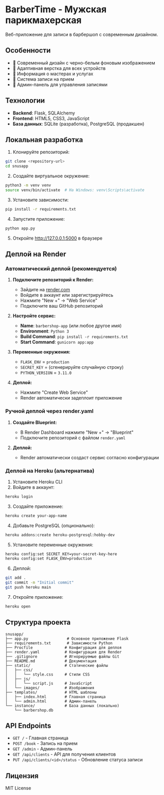 # BarberTime - Мужская парикмахерская

Веб-приложение для записи в барбершоп с современным дизайном.

## Особенности

- 🎨 Современный дизайн с черно-белым фоновым изображением
- 📱 Адаптивная верстка для всех устройств
- 👥 Информация о мастерах и услугах
- 📅 Система записи на прием
- 🔧 Админ-панель для управления записями

## Технологии

- **Backend**: Flask, SQLAlchemy
- **Frontend**: HTML5, CSS3, JavaScript
- **База данных**: SQLite (разработка), PostgreSQL (продакшен)

## Локальная разработка

1. Клонируйте репозиторий:
```bash
git clone <repository-url>
cd snusapp
```

2. Создайте виртуальное окружение:
```bash
python3 -m venv venv
source venv/bin/activate  # На Windows: venv\Scripts\activate
```

3. Установите зависимости:
```bash
pip install -r requirements.txt
```

4. Запустите приложение:
```bash
python app.py
```

5. Откройте http://127.0.0.1:5000 в браузере

## Деплой на Render

### Автоматический деплой (рекомендуется)

1. **Подключите репозиторий к Render:**
   - Зайдите на [render.com](https://render.com)
   - Войдите в аккаунт или зарегистрируйтесь
   - Нажмите "New +" → "Web Service"
   - Подключите ваш GitHub репозиторий

2. **Настройте сервис:**
   - **Name**: `barbershop-app` (или любое другое имя)
   - **Environment**: `Python 3`
   - **Build Command**: `pip install -r requirements.txt`
   - **Start Command**: `gunicorn app:app`

3. **Переменные окружения:**
   - `FLASK_ENV` = `production`
   - `SECRET_KEY` = (сгенерируйте случайную строку)
   - `PYTHON_VERSION` = `3.11.0`

4. **Деплой:**
   - Нажмите "Create Web Service"
   - Render автоматически задеплоит приложение

### Ручной деплой через render.yaml

1. **Создайте Blueprint:**
   - В Render Dashboard нажмите "New +" → "Blueprint"
   - Подключите репозиторий с файлом `render.yaml`

2. **Деплой:**
   - Render автоматически создаст сервис согласно конфигурации

### Деплой на Heroku (альтернатива)

1. Установите Heroku CLI
2. Войдите в аккаунт:
```bash
heroku login
```

3. Создайте приложение:
```bash
heroku create your-app-name
```

4. Добавьте PostgreSQL (опционально):
```bash
heroku addons:create heroku-postgresql:hobby-dev
```

5. Установите переменные окружения:
```bash
heroku config:set SECRET_KEY=your-secret-key-here
heroku config:set FLASK_ENV=production
```

6. Деплой:
```bash
git add .
git commit -m "Initial commit"
git push heroku main
```

7. Откройте приложение:
```bash
heroku open
```

## Структура проекта

```
snusapp/
├── app.py                 # Основное приложение Flask
├── requirements.txt       # Зависимости Python
├── Procfile              # Конфигурация для деплоя
├── render.yaml           # Конфигурация для Render
├── .gitignore            # Игнорируемые файлы Git
├── README.md             # Документация
├── static/               # Статические файлы
│   ├── css/
│   │   └── style.css     # Стили CSS
│   ├── js/
│   │   └── script.js     # JavaScript
│   └── images/           # Изображения
├── templates/            # HTML шаблоны
│   ├── index.html        # Главная страница
│   └── admin.html        # Админ-панель
└── instance/             # База данных (локально)
    └── barbershop.db
```

## API Endpoints

- `GET /` - Главная страница
- `POST /book` - Запись на прием
- `GET /admin` - Админ-панель
- `GET /api/clients` - API для получения клиентов
- `PUT /api/clients/<id>/status` - Обновление статуса записи

## Лицензия

MIT License
